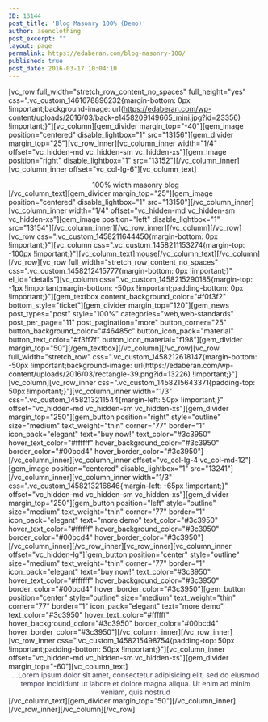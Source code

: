 ```yaml
---
ID: 13144
post_title: 'Blog Masonry 100% (Demo)'
author: asenclothing
post_excerpt: ""
layout: page
permalink: https://edaberan.com/blog-masonry-100/
published: true
post_date: 2016-03-17 10:04:10
---
```

[vc_row full_width="stretch_row_content_no_spaces" full_height="yes" css=".vc_custom_1461678896232{margin-bottom: 0px !important;background-image: url(https://edaberan.com/wp-content/uploads/2016/03/back-e1458209149665_mini.jpg?id=23356) !important;}"][vc_column][gem_divider margin_top="-40"][gem_image position="centered" disable_lightbox="1" src="13156"][gem_divider margin_top="25"][vc_row_inner][vc_column_inner width="1/4" offset="vc_hidden-md vc_hidden-sm vc_hidden-xs"][gem_image position="right" disable_lightbox="1" src="13152"][/vc_column_inner][vc_column_inner offset="vc_col-lg-6"][vc_column_text]
<div class="title-h1" style="text-align: center;"><span class="light">100% width masonry blog</span></div>
[/vc_column_text][gem_divider margin_top="25"][gem_image position="centered" disable_lightbox="1" src="13150"][/vc_column_inner][vc_column_inner width="1/4" offset="vc_hidden-md vc_hidden-sm vc_hidden-xs"][gem_image position="left" disable_lightbox="1" src="13154"][/vc_column_inner][/vc_row_inner][/vc_column][/vc_row][vc_row css=".vc_custom_1458211644450{margin-bottom: 0px !important;}"][vc_column css=".vc_custom_1458211153274{margin-top: -100px !important;}"][vc_column_text]<a class="mouse-scroll scroll-to-anchor" href="#details">mouse</a>[/vc_column_text][/vc_column][/vc_row][vc_row full_width="stretch_row_content_no_spaces" css=".vc_custom_1458212415777{margin-bottom: 0px !important;}" el_id="details"][vc_column css=".vc_custom_1458215290185{margin-top: -1px !important;margin-bottom: -50px !important;padding-bottom: 0px !important;}"][gem_textbox content_background_color="#f0f3f2" bottom_style="ticket"][gem_divider margin_top="120"][gem_news post_types="post" style="100%" categories="web,web-standards" post_per_page="11" post_pagination="more" button_corner="25" button_background_color="#46485c" button_icon_pack="material" button_text_color="#f3ff7f" button_icon_material="f198"][gem_divider margin_top="50"][/gem_textbox][/vc_column][/vc_row][vc_row full_width="stretch_row" css=".vc_custom_1458212618147{margin-bottom: -50px !important;background-image: url(https://edaberan.com/wp-content/uploads/2016/03/rectangle-39.png?id=13226) !important;}"][vc_column][vc_row_inner css=".vc_custom_1458215643371{padding-top: 50px !important;}"][vc_column_inner width="1/3" css=".vc_custom_1458213211544{margin-left: 50px !important;}" offset="vc_hidden-md vc_hidden-sm vc_hidden-xs"][gem_divider margin_top="250"][gem_button position="right" style="outline" size="medium" text_weight="thin" corner="77" border="1" icon_pack="elegant" text="buy now!" text_color="#3c3950" hover_text_color="#ffffff" hover_background_color="#3c3950" border_color="#00bcd4" hover_border_color="#3c3950"][/vc_column_inner][vc_column_inner offset="vc_col-lg-4 vc_col-md-12"][gem_image position="centered" disable_lightbox="1" src="13241"][/vc_column_inner][vc_column_inner width="1/3" css=".vc_custom_1458213216646{margin-left: -65px !important;}" offset="vc_hidden-md vc_hidden-sm vc_hidden-xs"][gem_divider margin_top="250"][gem_button position="left" style="outline" size="medium" text_weight="thin" corner="77" border="1" icon_pack="elegant" text="more demo" text_color="#3c3950" hover_text_color="#ffffff" hover_background_color="#3c3950" border_color="#00bcd4" hover_border_color="#3c3950"][/vc_column_inner][/vc_row_inner][vc_row_inner][vc_column_inner offset="vc_hidden-lg"][gem_button position="center" style="outline" size="medium" text_weight="thin" corner="77" border="1" icon_pack="elegant" text="buy now!" text_color="#3c3950" hover_text_color="#ffffff" hover_background_color="#3c3950" border_color="#00bcd4" hover_border_color="#3c3950"][gem_button position="center" style="outline" size="medium" text_weight="thin" corner="77" border="1" icon_pack="elegant" text="more demo" text_color="#3c3950" hover_text_color="#ffffff" hover_background_color="#3c3950" border_color="#00bcd4" hover_border_color="#3c3950"][/vc_column_inner][/vc_row_inner][vc_row_inner css=".vc_custom_1458215498754{padding-top: 50px !important;padding-bottom: 50px !important;}"][vc_column_inner offset="vc_hidden-md vc_hidden-sm vc_hidden-xs"][gem_divider margin_top="-60"][vc_column_text]
<div class="styled-subtitle" style="text-align: center; max-width: 600px; margin: 0 auto;"><span style="color: #3c3950;">...Lorem ipsum dolor sit amet, consectetur adipisicing elit, sed do eiusmod tempor incididunt ut labore et dolore magna aliqua. Ut enim ad minim veniam, quis nostrud</span></div>
[/vc_column_text][gem_divider margin_top="50"][/vc_column_inner][/vc_row_inner][/vc_column][/vc_row]